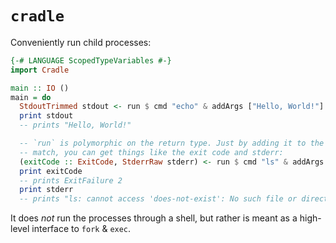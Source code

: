 # `cradle`

Conveniently run child processes:

```haskell
{-# LANGUAGE ScopedTypeVariables #-}
import Cradle

main :: IO ()
main = do
  StdoutTrimmed stdout <- run $ cmd "echo" & addArgs ["Hello, World!"]
  print stdout
  -- prints "Hello, World!"

  -- `run` is polymorphic on the return type. Just by adding it to the pattern
  -- match, you can get things like the exit code and stderr:
  (exitCode :: ExitCode, StderrRaw stderr) <- run $ cmd "ls" & addArgs ["does-not-exist"]
  print exitCode
  -- prints ExitFailure 2
  print stderr
  -- prints "ls: cannot access 'does-not-exist': No such file or directory\n"
```

It does _not_ run the processes through a shell, but rather is meant as a high-level interface to `fork` & `exec`.
